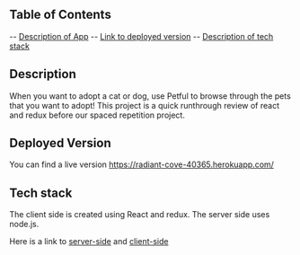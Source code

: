 ## Table of Contents

-- [Description of App](#description)
-- [Link to deployed version](#deloyed-version)
-- [Description of tech stack](#tech-stack)

## Description

When you want to adopt a cat or dog, use Petful to browse through the pets that you want to adopt! This project is a quick runthrough review of react and redux before our spaced repetition project.

## Deployed Version

You can find a live version 
https://radiant-cove-40365.herokuapp.com/

## Tech stack

The client side is created using React and redux. The server side uses node.js.

Here is a link to [server-side](https://github.com/thinkful-ei22/richard-petful-server) and [client-side](https://github.com/thinkful-ei22/richard-petful-client)